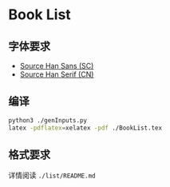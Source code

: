 # Book List

## 字体要求

- [Source Han Sans (SC)](https://github.com/adobe-fonts/source-han-sans)
- [Source Han Serif (CN)](https://github.com/adobe-fonts/source-han-serif)

## 编译

```bash
python3 ./genInputs.py
latex -pdflatex=xelatex -pdf ./BookList.tex
```

## 格式要求

详情阅读 `./list/README.md`

